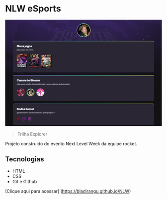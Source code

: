 # NLW eSports

![preview](./.github/preview.png)

>Trilha Explorer

Projeto construido do evento Next Level Week da equipe rocket.


## Tecnologias

- HTML
- CSS
- Git e Github

[Clique aqui para acessar] (https://bladirangu.github.io/NLW)